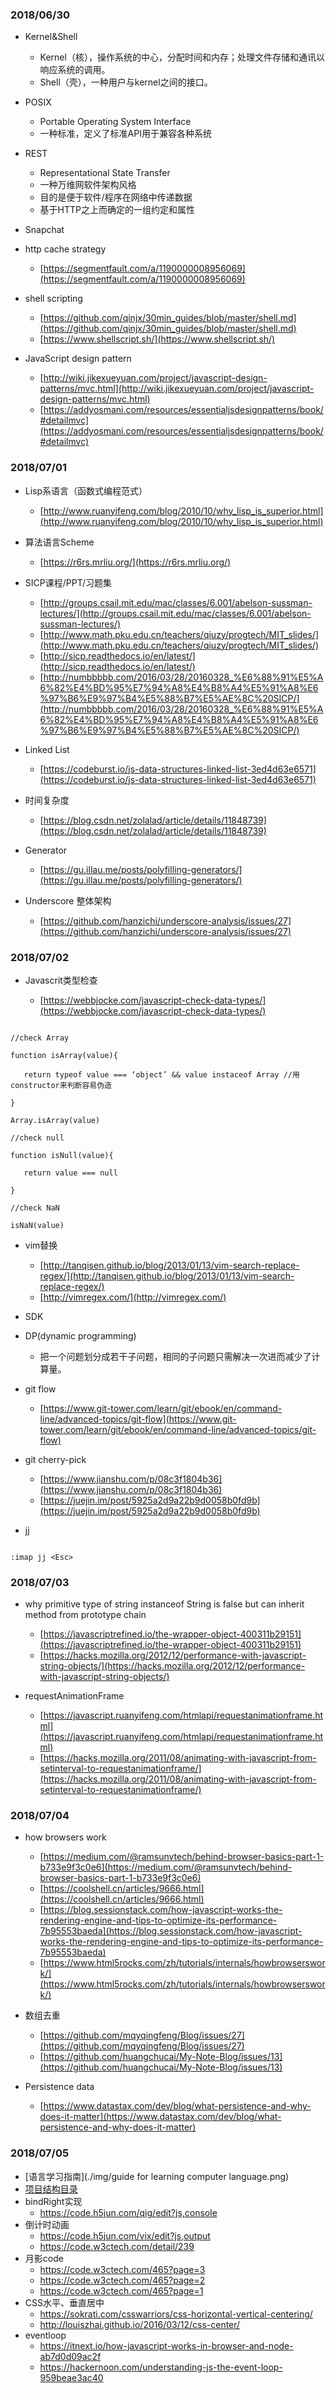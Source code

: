 

### 2018/06/30

- Kernel&Shell

  - Kernel（核），操作系统的中心，分配时间和内存；处理文件存储和通讯以响应系统的调用。
  - Shell（壳），一种用户与kernel之间的接口。

- POSIX

  - Portable Operating System Interface 
  - 一种标准，定义了标准API用于兼容各种系统 

- REST

  - Representational State Transfer
  - 一种万维网软件架构风格
  - 目的是便于软件/程序在网络中传递数据
  - 基于HTTP之上而确定的一组约定和属性

- Snapchat

- http cache strategy

  - [https://segmentfault.com/a/1190000008956069](https://segmentfault.com/a/1190000008956069)

- shell scripting

  - [https://github.com/qinjx/30min_guides/blob/master/shell.md](https://github.com/qinjx/30min_guides/blob/master/shell.md)
  - [https://www.shellscript.sh/](https://www.shellscript.sh/)

- JavaScript design pattern

  - [http://wiki.jikexueyuan.com/project/javascript-design-patterns/mvc.html](http://wiki.jikexueyuan.com/project/javascript-design-patterns/mvc.html)
  - [https://addyosmani.com/resources/essentialjsdesignpatterns/book/#detailmvc](https://addyosmani.com/resources/essentialjsdesignpatterns/book/#detailmvc)

### 2018/07/01

- Lisp系语言（函数式编程范式）

  - [http://www.ruanyifeng.com/blog/2010/10/why_lisp_is_superior.html](http://www.ruanyifeng.com/blog/2010/10/why_lisp_is_superior.html)

- 算法语言Scheme

  - [https://r6rs.mrliu.org/](https://r6rs.mrliu.org/)

- SICP课程/PPT/习题集

  - [http://groups.csail.mit.edu/mac/classes/6.001/abelson-sussman-lectures/](http://groups.csail.mit.edu/mac/classes/6.001/abelson-sussman-lectures/)
  - [http://www.math.pku.edu.cn/teachers/qiuzy/progtech/MIT_slides/](http://www.math.pku.edu.cn/teachers/qiuzy/progtech/MIT_slides/)
  - [http://sicp.readthedocs.io/en/latest/](http://sicp.readthedocs.io/en/latest/)
  - [http://numbbbbb.com/2016/03/28/20160328_%E6%88%91%E5%A6%82%E4%BD%95%E7%94%A8%E4%B8%A4%E5%91%A8%E6%97%B6%E9%97%B4%E5%88%B7%E5%AE%8C%20SICP/](http://numbbbbb.com/2016/03/28/20160328_%E6%88%91%E5%A6%82%E4%BD%95%E7%94%A8%E4%B8%A4%E5%91%A8%E6%97%B6%E9%97%B4%E5%88%B7%E5%AE%8C%20SICP/)

- Linked List

  - [https://codeburst.io/js-data-structures-linked-list-3ed4d63e6571](https://codeburst.io/js-data-structures-linked-list-3ed4d63e6571)

- 时间复杂度

  - [https://blog.csdn.net/zolalad/article/details/11848739](https://blog.csdn.net/zolalad/article/details/11848739)

- Generator

  - [https://gu.illau.me/posts/polyfilling-generators/](https://gu.illau.me/posts/polyfilling-generators/)

- Underscore 整体架构

  - [https://github.com/hanzichi/underscore-analysis/issues/27](https://github.com/hanzichi/underscore-analysis/issues/27)

### 2018/07/02

- Javascrit类型检查

  - [https://webbjocke.com/javascript-check-data-types/](https://webbjocke.com/javascript-check-data-types/)

```

//check Array

function isArray(value){

​	return typeof value === ‘object’ && value instaceof Array //用constructor来判断容易伪造

}

Array.isArray(value)

//check null

function isNull(value){

​	return value === null

}

//check NaN

isNaN(value)

```

- vim替换
  - [http://tanqisen.github.io/blog/2013/01/13/vim-search-replace-regex/](http://tanqisen.github.io/blog/2013/01/13/vim-search-replace-regex/)
  - [http://vimregex.com/](http://vimregex.com/)
- SDK
- DP(dynamic programming)

  - 把一个问题划分成若干子问题，相同的子问题只需解决一次进而减少了计算量。
- git flow

  - [https://www.git-tower.com/learn/git/ebook/en/command-line/advanced-topics/git-flow](https://www.git-tower.com/learn/git/ebook/en/command-line/advanced-topics/git-flow)
- git cherry-pick

  - [https://www.jianshu.com/p/08c3f1804b36](https://www.jianshu.com/p/08c3f1804b36)
  - [https://juejin.im/post/5925a2d9a22b9d0058b0fd9b](https://juejin.im/post/5925a2d9a22b9d0058b0fd9b)
- jj

```

:imap jj <Esc>

```

### 2018/07/03

- why primitive type of string instanceof String is false but can inherit method from prototype chain

  - [https://javascriptrefined.io/the-wrapper-object-400311b29151](https://javascriptrefined.io/the-wrapper-object-400311b29151)
  - [https://hacks.mozilla.org/2012/12/performance-with-javascript-string-objects/](https://hacks.mozilla.org/2012/12/performance-with-javascript-string-objects/)

- requestAnimationFrame

  - [https://javascript.ruanyifeng.com/htmlapi/requestanimationframe.html](https://javascript.ruanyifeng.com/htmlapi/requestanimationframe.html)
  - [https://hacks.mozilla.org/2011/08/animating-with-javascript-from-setinterval-to-requestanimationframe/](https://hacks.mozilla.org/2011/08/animating-with-javascript-from-setinterval-to-requestanimationframe/)

### 2018/07/04

- how browsers work
  - [https://medium.com/@ramsunvtech/behind-browser-basics-part-1-b733e9f3c0e6](https://medium.com/@ramsunvtech/behind-browser-basics-part-1-b733e9f3c0e6)
  - [https://coolshell.cn/articles/9666.html](https://coolshell.cn/articles/9666.html)
  - [https://blog.sessionstack.com/how-javascript-works-the-rendering-engine-and-tips-to-optimize-its-performance-7b95553baeda](https://blog.sessionstack.com/how-javascript-works-the-rendering-engine-and-tips-to-optimize-its-performance-7b95553baeda)
  - [https://www.html5rocks.com/zh/tutorials/internals/howbrowserswork/](https://www.html5rocks.com/zh/tutorials/internals/howbrowserswork/)
- 数组去重

  - [https://github.com/mqyqingfeng/Blog/issues/27](https://github.com/mqyqingfeng/Blog/issues/27)
  - [https://github.com/huangchucai/My-Note-Blog/issues/13](https://github.com/huangchucai/My-Note-Blog/issues/13)
- Persistence data

  - [https://www.datastax.com/dev/blog/what-persistence-and-why-does-it-matter](https://www.datastax.com/dev/blog/what-persistence-and-why-does-it-matter)




### 2018/07/05

- [语言学习指南](./img/guide for learning computer language.png)
- [项目结构目录](https://www.dropbox.com/s/7c2v7es1dg3c730/Screenshot%202018-07-05%2001.25.05.png?dl=0)
- bindRight实现
  - https://code.h5jun.com/qig/edit?js,console
- 倒计时动画
  - https://code.h5jun.com/vix/edit?js,output
  - https://code.w3ctech.com/detail/239
- 月影code
  - https://code.w3ctech.com/465?page=3
  - https://code.w3ctech.com/465?page=2
  - https://code.w3ctech.com/465?page=1
- CSS水平、垂直居中
  - https://sokrati.com/csswarriors/css-horizontal-vertical-centering/
  - http://louiszhai.github.io/2016/03/12/css-center/
- eventloop
  - https://itnext.io/how-javascript-works-in-browser-and-node-ab7d0d09ac2f
  - https://hackernoon.com/understanding-js-the-event-loop-959beae3ac40